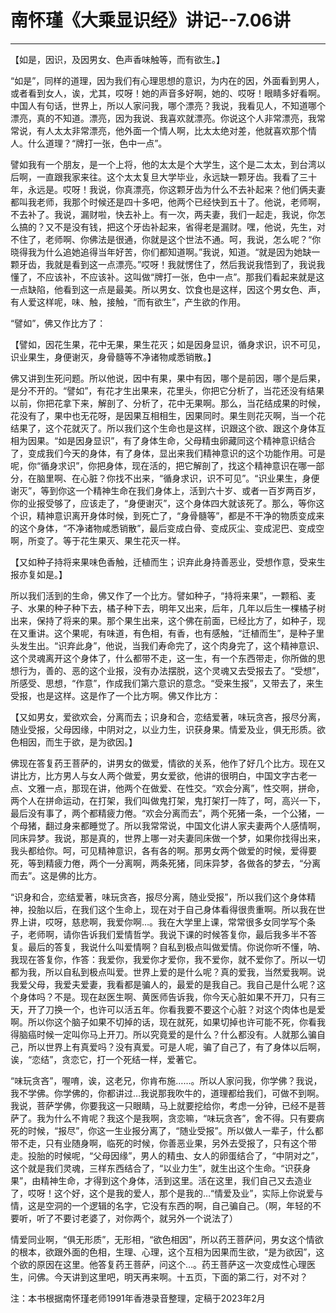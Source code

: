 # 南怀瑾《大乘显识经》讲记--7.06讲

------

【如是，因识，及因男女、色声香味触等，而有欲生。】

“如是”，同样的道理，因为我们有心理思想的意识，为内在的因，外面看到男人，或者看到女人，诶，尤其，哎呀！她的声音多好啊，她的、哎呀！眼睛多好看啊。中国人有句话，世界上，所以人家问我，哪个漂亮？我说，我看见人，不知道哪个漂亮，真的不知道。漂亮，因为我说、我喜欢就漂亮。你说这个人非常漂亮，我常常说，有人太太非常漂亮，他外面一个情人啊，比太太绝对差，他就喜欢那个情人。什么道理？“牌打一张，色中一点”。

譬如我有一个朋友，是一个上将，他的太太是个大学生，这个是二太太，到台湾以后啊，一直跟我家来往。这个太太复旦大学毕业，永远缺一颗牙齿。我看了三十年，永远是。哎呀！我说，你真漂亮，你这颗牙齿为什么不去补起来？他们俩夫妻都叫我老师，我那个时候还是四十多吧，他两个已经快到五十了。他说，老师啊，不去补了。我说，漏财啦，快去补上。有一次，两夫妻，我们一起走，我说，你怎么搞的？又不是没有钱，把这个牙齿补起来，省得老是漏财。嘿，他说，先生，对不住了，老师啊、你佛法是很通，你就是这个世法不通。呵，我说，怎么呢？“你晓得我为什么追她追得当年好苦，你们都知道啊。”我说，知道。“就是因为她缺一颗牙齿，我就是看到这一点漂亮。”哎呀！我就愣住了，然后我说我悟到了，我说我懂了，不应该补，不应该补。这叫做“牌打一张，色中一点”。那我们看起来就是这一点缺陷，他看到这一点是最美。所以男女、饮食也是这样，因这个男女色、声，有人爱这样呢，味、触，接触，“而有欲生”，产生欲的作用。

“譬如”，佛又作比方了：

【譬如，因花生果，花中无果，果生花灭；如是因身显识，循身求识，识不可见，识业果生，身便谢灭，身骨髓等不净诸物咸悉销散。】

佛又讲到生死问题。所以他说，因中有果，果中有因，哪个是前因，哪个是后果，是分不开的。“譬如”，有花才生出果来，花里头，你把它分析了，当花还没有结果以前，你把花拿下来，解剖了、分析了，花中无果啊。那么，当花结成果的时候，花没有了，果中也无花呀，是因果互相相生，因果同时。果生则花灭啊，当一个花结果了，这个花就灭了。所以我们这个生命也是这样，识跟这个欲、跟这个身体互相为因果。“如是因身显识”，有了身体生命，父母精虫卵藏同这个精神意识结合了，变成我们今天的身体，有了身体，显出来我们精神意识的这个功能作用。可是呢，你“循身求识”，你把身体，现在活的，把它解剖了，找这个精神意识在哪一部分，在脑里啊、在心脏？你找不出来，“循身求识，识不可见”。“识业果生，身便谢灭”，等到你这一个精神生命在我们身体上，活到六十岁、或者一百岁两百岁，你的业报受够了，应该走了，“身便谢灭”，这个身体四大就该死了。那么，等你这个识，精神意识离开身体时候，到死亡了，“身骨髓等”，都是不干净的物质变成来的这个身体，“不净诸物咸悉销散”，最后变成白骨、变成灰尘、变成泥巴、变成空啊，所变了。等于花生果灭、果生花灭一样。

【又如种子持将来果味色香触，迁植而生；识弃此身持善恶业，受想作意，受来生报亦复如是。】

所以我们活到的生命，佛又作了一个比方。譬如种子，“持将来果”，一颗稻、麦子、水果的种子种下去，橘子种下去，明年又出来，后年，几年以后生一棵橘子树出来，保持了将来的果。那个果生出来，这个佛在前面，已经比方了，如种子，现在又重讲。这个果呢，有味道，有色相，有香，也有感触，“迁植而生”，是种子里头发生出。“识弃此身”，他说，当我们寿命完了，这个肉身完了，这个精神意识、这个灵魂离开这个身体了，什么都带不走，这一生，有一个东西带走，你所做的思想行为，善的、恶的这个业报，没有办法摆脱，这个灵魂又去受报去了。“受想”，所感受、思想，“作意”，作成我们第六意识的意念。“受来生报”，又带去了，来生受报，也是这样。这是作了一个比方啊。佛又作比方：

【又如男女，爱欲欢会，分离而去；识身和合，恋结爱著，味玩贪吝，报尽分离，随业受报，父母因缘，中阴对之，以业力生，识获身果。情爱及业，俱无形质。欲色相因，而生于欲，是为欲因。】

佛现在答复药王菩萨的，讲男女的做爱，情欲的关系，他作了好几个比方。现在又讲比方，比方男人与女人两个做爱，男女爱欲，他讲的很明白，中国文字古老一点、文雅一点，那现在讲，他两个在做爱、在性交。“欢会分离”，性交啊，拼命，两个人在拼命运动，在打架，我们叫做鬼打架，鬼打架打一阵了，呵，高兴一下，最后没有事了，两个都精疲力倦。“欢会分离而去”，两个死猪一条，一个公猪，一个母猪，翻过身来都睡觉了。所以我常常说，中国文化讲人家夫妻两个人感情啊，同床异梦。我说，那是真的，世界上哪一对夫妻同床做一个梦，如果你找得出来，我头都给你。呵，可见精神意识，各有各的啊。那男女两个做爱的时候，爱得要死，等到精疲力倦，两个一分离啊，两条死猪，同床异梦，各做各的梦去，“分离而去”。这是佛的比方。

“识身和合，恋结爱著，味玩贪吝，报尽分离，随业受报”，所以我们这个身体精神，投胎以后，在我们这个生命上，现在对于自己身体看得很贵重啊。所以我在世界上讲，哎呀，慈悲啊，我爱你啊…。我在大学里上课，常常很多女同学写个条子，老师啊，请你告诉我们爱情哲学。我说下课的时候答复你，最后我多半不答复。最后的答复，我说什么叫爱情啊？自私到极点叫做爱情。你说你听不懂，呐、我现在答复你，作答：我爱你，我爱你才爱你，我不爱你，就不爱你了。所以一切都为我，所以自私到极点叫爱。世界上爱的是什么呢？真的爱我，当然爱我啊。说我爱父母，我爱夫爱妻，我看都是骗人的，最爱的是我自己。我自己是什么呢？这个身体吗？不是。现在赵医生啊、黄医师告诉我，你今天心脏如果不开刀，只有三天，开了刀换一个，也许可以活五年。你看我要不要这个心脏？对这个肉体也是爱啊。所以你这个脑子如果不切掉的话，现在就死，如果切掉也许可能不死，你看我得脑癌时候一定叫你马上开刀。所以究竟爱的是什么？什么都没有。人就那么骗自己，所以世界上有真爱吗？没有真爱。可是人呢，骗了自己了，有了身体以后啊，诶，“恋结”，贪恋它，打一个死结一样，爱著它。

“味玩贪吝”，喔唷，诶，这老兄，你肯布施……。所以人家问我，你学佛？我说，我不学佛。你学佛的，你都讲过…我说那我吹牛的，道理都给我们，可做不到啊。我说，菩萨学佛，你要我这一只眼睛，马上就要挖给你，考虑一分钟，已经不是菩萨了。我为什么不肯呢？我这个是我啊，贪恋嘛，“味玩贪吝”，舍不得。只有要病死的时候，“报尽”，你这一生业报分离了，“随业受报”。所以做人一辈子，什么都带不走，只有业随身啊，临死的时候，你善恶业果，另外去受报了，只有这个带走。投胎的时候呢，“父母因缘”，男人的精虫、女人的卵蛋结合了，“中阴对之”，这个就是我们灵魂，三样东西结合了，“以业力生”，就生出这个生命。“识获身果”，由精神生命，才得到这个身体，活到这里。活在这里，我们自己又去造业了，哎呀！这个好，这个是我的爱人，那个是我的…“情爱及业”，实际上你说爱与情，这是空洞的一个逻辑的名字，它没有东西的啊，自己骗自己。（啊，年轻的不要听，听了不要讨老婆了，对你两个，就另外一个说法了）

情爱同业啊，“俱无形质”，无形相，“欲色相因”，所以药王菩萨问，男女这个情欲的根本，欲跟外面的色相，生理、心理，这个互相为因果而生欲，“是为欲因”，这个欲的原因在这里。他答复药王菩萨，问这个…。药王菩萨这一次变成性心理医生，问佛。今天讲到这里吧，明天再来啊。十五页，下面的第二行，对不对？

注：本书根据南怀瑾老师1991年香港录音整理，定稿于2023年2月

